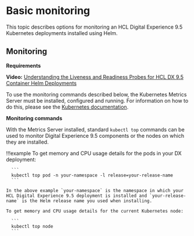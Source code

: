 # Basic monitoring

This topic describes options for monitoring an HCL Digital Experience 9.5 Kubernetes deployments installed using Helm.

## Monitoring

**Requirements**

**Video:** [Understanding the Liveness and Readiness Probes for HCL DX 9.5 Container Helm Deployments](https://youtu.be/wGes1A98SOE)

To use the monitoring commands described below, the Kubernetes Metrics Server must be installed, configured and running. For information on how to do this, please see the [Kubernetes documentation](https://github.com/kubernetes-sigs/metrics-server/releases).

**Monitoring commands**

With the Metrics Server installed, standard `kubectl top` commands can be used to monitor Digital Experience 9.5 components or the nodes on which they are installed.

!!!example
    To get memory and CPU usage details for the pods in your DX deployment:

      ```
      kubectl top pod -n your-namespace -l release=your-release-name
      ```

    In the above example `your-namespace` is the namespace in which your HCL Digital Experience 9.5 deployment is installed and `your-release-name` is the Helm release name you used when installing.

    To get memory and CPU usage details for the current Kubernetes node:

      ```
      kubectl top node
      ```



